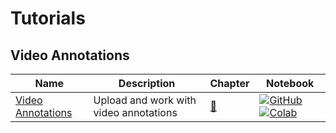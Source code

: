 # Tutorials

## Video Annotations
| Name | Description | Chapter | Notebook |
| --- | --- | --- | --- |
| [Video Annotations](annotations_video/video_annotations/chapter.md) | Upload and work with video annotations | [:book:](tutorials/annotations_video/video_annotations/chapter.md) | [![GitHub](https://badgen.net/badge/icon/github?icon=github&label)](tutorials/annotations_video/video_annotations/chapter.ipynb) [![Colab](https://colab.research.google.com/assets/colab-badge.svg)](tutorials/annotations_video/video_annotations/chapter.ipynb) |